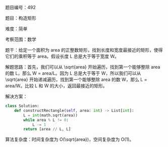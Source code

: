 题目编号：492

题目：构造矩形

难度：简单

考察范围：数学

题干：给定一个面积为 area 的正整数矩形，找到长度和宽度最接近的矩形，使得它们的乘积等于 area。假设长度 L 总是大于等于宽度 W。

解题思路：首先，我们可以从 \sqrt{area} 开始遍历，找到第一个能够整除 area 的数 L，那么 W = area/L。因为 L 总是大于等于 W，所以我们可以从 \sqrt{area} 开始递减遍历，找到第一个能够整除 area 的数 W，那么 L = area/W。比较 L 和 W 的大小，返回最接近的矩形。

解决方案：

```python
class Solution:
    def constructRectangle(self, area: int) -> List[int]:
        L = int(math.sqrt(area))
        while area % L != 0:
            L -= 1
        return [area // L, L]
```

算法复杂度：时间复杂度为 O(\sqrt{area})，空间复杂度为 O(1)。